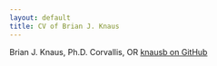 ```yaml
---
layout: default
title: CV of Brian J. Knaus
---
```



Brian J. Knaus, Ph.D.
Corvallis, OR
[knausb on GitHub](http://knausb.github.io/)
